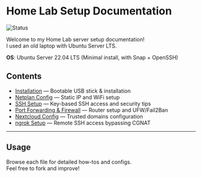 # Home Lab Setup Documentation
![Status](https://img.shields.io/badge/Home%20Lab-Server-blueviolet?style=flat-square)

Welcome to my Home Lab server setup documentation!   
I used an old laptop with Ubuntu Server LTS.

**OS**: Ubuntu Server 22.04 LTS (Minimal install, with Snap + OpenSSH)

## Contents

- [Installation](setup-installation.md) — Bootable USB stick & installation
- [Netplan Config](netplan-config.md) — Static IP and WiFi setup
- [SSH Setup](ssh-setup.md) — Key-based SSH access and security tips  
- [Port Forwarding & Firewall](port-forwarding.md) — Router setup and UFW/Fail2Ban
- [Nextcloud Config](nextcloud.md) — Trusted domains configuration
- [ngrok Setup](ngrok-setup.md) — Remote SSH access bypassing CGNAT  

---

## Usage

Browse each file for detailed how-tos and configs.  
Feel free to fork and improve!
